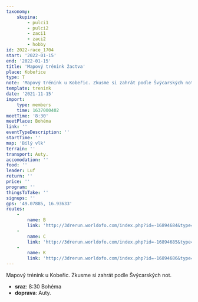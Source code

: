 ```yaml
---
taxonomy:
    skupina:
        - pulci1
        - pulci2
        - zaci1
        - zaci2
        - hobby
id: 2022-race_1704
start: '2022-01-15'
end: '2022-01-15'
title: 'Mapový trénink žactva'
place: Kobeřice
type: T
note: 'Mapový trénink u Kobeřic. Zkusme si zahrát podle Švýcarských not.'
template: trenink
date: '2021-11-15'
import:
    type: members
    time: 1637000402
meetTime: '8:30'
meetPlace: Bohéma
link: ''
eventTypeDescription: ''
startTime: ''
map: 'Bílý vlk'
terrain: ''
transport: Auty.
accomodation: ''
food: ''
leader: Luf
return: ''
price: ''
program: ''
thingsToTake: ''
signups: ''
gps: '49.07885, 16.93633'
routes:
    -
        name: B
        link: 'http://3drerun.worldofo.com/index.php?id=-16894684&type=info'
    -
        name: C
        link: 'http://3drerun.worldofo.com/index.php?id=-16894685&type=info'
    -
        name: K
        link: 'http://3drerun.worldofo.com/index.php?id=-16894686&type=info'
---
```


Mapový trénink u Kobeřic. Zkusme si zahrát podle Švýcarských not.
* **sraz**: 8:30 Bohéma
* **doprava**: Auty.
